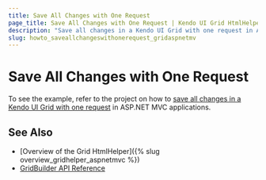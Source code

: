```yaml
---
title: Save All Changes with One Request
page_title: Save All Changes with One Request | Kendo UI Grid HtmlHelper for ASP.NET MVC
description: "Save all changes in a Kendo UI Grid with one request in ASP.NET MVC applications."
slug: howto_saveallchangeswithonerequest_gridaspnetmv
---
```


# Save All Changes with One Request

To see the example, refer to the project on how to [save all changes in a Kendo UI Grid with one request](https://github.com/telerik/ui-for-aspnet-mvc-examples/tree/master/grid/submit-changes-one-request) in ASP.NET MVC applications.

## See Also

* [Overview of the Grid HtmlHelper]({% slug overview_gridhelper_aspnetmvc %})
* [GridBuilder API Reference](http://docs.telerik.com/aspnet-mvc/api/Kendo.Mvc.UI.Fluent/GridBuilder)
